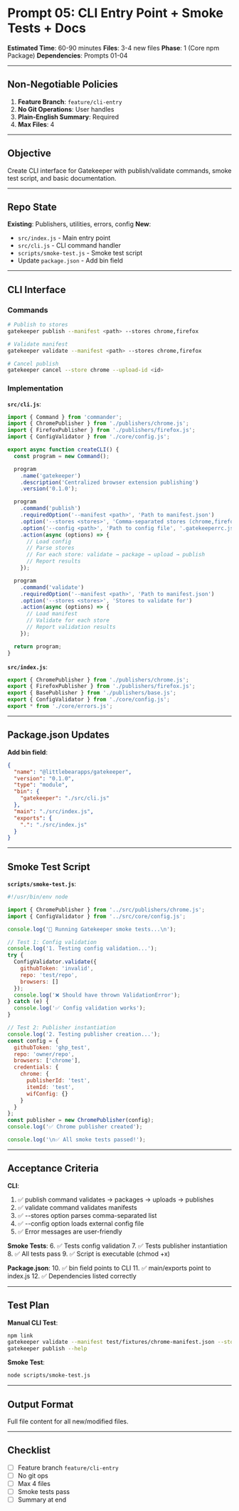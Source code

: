 # Prompt 05: CLI Entry Point + Smoke Tests + Docs

**Estimated Time**: 60-90 minutes
**Files**: 3-4 new files
**Phase**: 1 (Core npm Package)
**Dependencies**: Prompts 01-04

---

## Non-Negotiable Policies

1. **Feature Branch**: `feature/cli-entry`
2. **No Git Operations**: User handles
3. **Plain-English Summary**: Required
4. **Max Files**: 4

---

## Objective

Create CLI interface for Gatekeeper with publish/validate commands, smoke test script, and basic documentation.

---

## Repo State

**Existing**: Publishers, utilities, errors, config
**New**:
- `src/index.js` - Main entry point
- `src/cli.js` - CLI command handler
- `scripts/smoke-test.js` - Smoke test script
- Update `package.json` - Add bin field

---

## CLI Interface

### Commands

```bash
# Publish to stores
gatekeeper publish --manifest <path> --stores chrome,firefox

# Validate manifest
gatekeeper validate --manifest <path> --stores chrome,firefox

# Cancel publish
gatekeeper cancel --store chrome --upload-id <id>
```

### Implementation

**`src/cli.js`**:
```javascript
import { Command } from 'commander';
import { ChromePublisher } from './publishers/chrome.js';
import { FirefoxPublisher } from './publishers/firefox.js';
import { ConfigValidator } from './core/config.js';

export async function createCLI() {
  const program = new Command();

  program
    .name('gatekeeper')
    .description('Centralized browser extension publishing')
    .version('0.1.0');

  program
    .command('publish')
    .requiredOption('--manifest <path>', 'Path to manifest.json')
    .option('--stores <stores>', 'Comma-separated stores (chrome,firefox,edge)', 'chrome')
    .option('--config <path>', 'Path to config file', '.gatekeeperrc.json')
    .action(async (options) => {
      // Load config
      // Parse stores
      // For each store: validate → package → upload → publish
      // Report results
    });

  program
    .command('validate')
    .requiredOption('--manifest <path>', 'Path to manifest.json')
    .option('--stores <stores>', 'Stores to validate for')
    .action(async (options) => {
      // Load manifest
      // Validate for each store
      // Report validation results
    });

  return program;
}
```

**`src/index.js`**:
```javascript
export { ChromePublisher } from './publishers/chrome.js';
export { FirefoxPublisher } from './publishers/firefox.js';
export { BasePublisher } from './publishers/base.js';
export { ConfigValidator } from './core/config.js';
export * from './core/errors.js';
```

---

## Package.json Updates

**Add bin field**:
```json
{
  "name": "@littlebearapps/gatekeeper",
  "version": "0.1.0",
  "type": "module",
  "bin": {
    "gatekeeper": "./src/cli.js"
  },
  "main": "./src/index.js",
  "exports": {
    ".": "./src/index.js"
  }
}
```

---

## Smoke Test Script

**`scripts/smoke-test.js`**:
```javascript
#!/usr/bin/env node

import { ChromePublisher } from '../src/publishers/chrome.js';
import { ConfigValidator } from '../src/core/config.js';

console.log('🧪 Running Gatekeeper smoke tests...\n');

// Test 1: Config validation
console.log('1. Testing config validation...');
try {
  ConfigValidator.validate({
    githubToken: 'invalid',
    repo: 'test/repo',
    browsers: []
  });
  console.log('❌ Should have thrown ValidationError');
} catch (e) {
  console.log('✅ Config validation works');
}

// Test 2: Publisher instantiation
console.log('2. Testing publisher creation...');
const config = {
  githubToken: 'ghp_test',
  repo: 'owner/repo',
  browsers: ['chrome'],
  credentials: {
    chrome: {
      publisherId: 'test',
      itemId: 'test',
      wifConfig: {}
    }
  }
};
const publisher = new ChromePublisher(config);
console.log('✅ Chrome publisher created');

console.log('\n✅ All smoke tests passed!');
```

---

## Acceptance Criteria

**CLI**:
1. ✅ publish command validates → packages → uploads → publishes
2. ✅ validate command validates manifests
3. ✅ --stores option parses comma-separated list
4. ✅ --config option loads external config file
5. ✅ Error messages are user-friendly

**Smoke Tests**:
6. ✅ Tests config validation
7. ✅ Tests publisher instantiation
8. ✅ All tests pass
9. ✅ Script is executable (chmod +x)

**Package.json**:
10. ✅ bin field points to CLI
11. ✅ main/exports point to index.js
12. ✅ Dependencies listed correctly

---

## Test Plan

**Manual CLI Test**:
```bash
npm link
gatekeeper validate --manifest test/fixtures/chrome-manifest.json --stores chrome
gatekeeper publish --help
```

**Smoke Test**:
```bash
node scripts/smoke-test.js
```

---

## Output Format

Full file content for all new/modified files.

---

## Checklist

- [ ] Feature branch `feature/cli-entry`
- [ ] No git ops
- [ ] Max 4 files
- [ ] Smoke tests pass
- [ ] Summary at end
